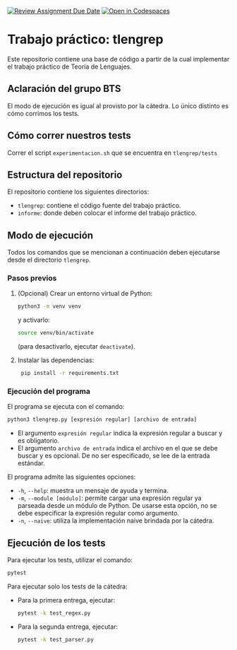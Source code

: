 [![Review Assignment Due Date](https://classroom.github.com/assets/deadline-readme-button-24ddc0f5d75046c5622901739e7c5dd533143b0c8e959d652212380cedb1ea36.svg)](https://classroom.github.com/a/SHHOCZhI)
[![Open in Codespaces](https://classroom.github.com/assets/launch-codespace-7f7980b617ed060a017424585567c406b6ee15c891e84e1186181d67ecf80aa0.svg)](https://classroom.github.com/open-in-codespaces?assignment_repo_id=12189852)
# Trabajo práctico: tlengrep

Este repositorio contiene una base de código a partir de la cual implementar
el trabajo práctico de Teoría de Lenguajes.

## Aclaración del grupo BTS
El modo de ejecución es igual al provisto por la cátedra.
Lo único distinto es cómo corrimos los tests.

## Cómo correr nuestros tests
Correr el script `experimentacion.sh` que se encuentra en `tlengrep/tests` 

## Estructura del repositorio

El repositorio contiene los siguientes directorios:
- `tlengrep`: contiene el código fuente del trabajo práctico.
- `informe`: donde deben colocar el informe del trabajo práctico.

## Modo de ejecución

Todos los comandos que se mencionan a continuación deben ejecutarse desde el
directorio `tlengrep`.

### Pasos previos

1. (Opcional) Crear un entorno virtual de Python:
   ```bash
   python3 -m venv venv
   ```
   y activarlo:
   ```bash
   source venv/bin/activate
   ```
   (para desactivarlo, ejecutar `deactivate`).

2. Instalar las dependencias:
   ```bash
    pip install -r requirements.txt
    ```

### Ejecución del programa
El programa se ejecuta con el comando:
```bash
python3 tlengrep.py [expresión regular] [archivo de entrada]
```

- El argumento `expresión regular` indica la expresión regular a buscar y es
  obligatorio.
- El argumento `archivo de entrada` indica el archivo en el que se debe buscar
  y es opcional. De no ser especificado, se lee de la entrada estándar.

El programa admite las siguientes opciones:
- `-h`, `--help`: muestra un mensaje de ayuda y termina.
- `-m`, `--module [módulo]`: permite cargar una expresión regular ya parseada
  desde un módulo de Python. De usarse esta opción, no se debe especificar
  la expresión regular como argumento.
- `-n`, `--naive`: utiliza la implementación naive brindada por la cátedra.

## Ejecución de los tests
Para ejecutar los tests, utilizar el comando:
```bash
pytest
```

Para ejecutar solo los tests de la cátedra:
- Para la primera entrega, ejecutar:
  ```bash
  pytest -k test_regex.py
  ```
- Para la segunda entrega, ejecutar:
  ```bash
  pytest -k test_parser.py
  ```



